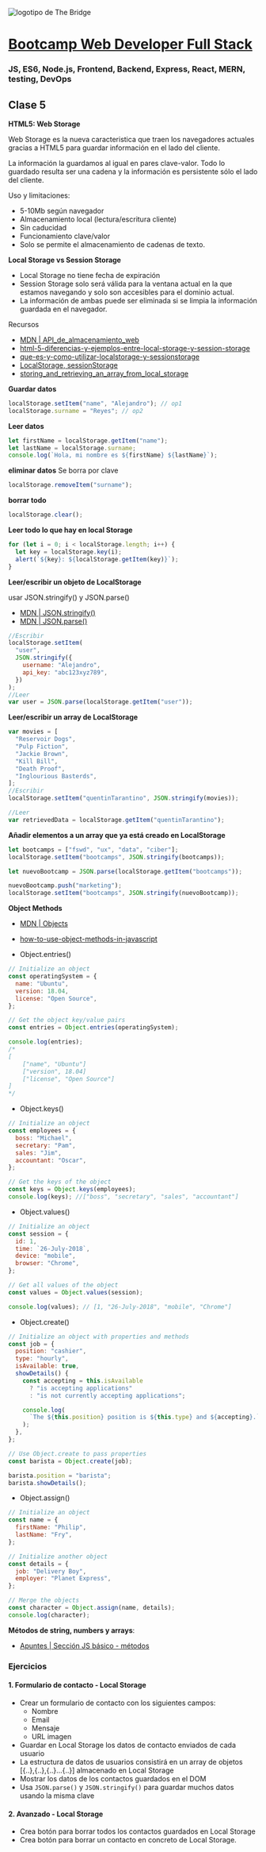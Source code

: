 ![logotipo de The Bridge](https://user-images.githubusercontent.com/27650532/77754601-e8365180-702b-11ea-8bed-5bc14a43f869.png "logotipo de The Bridge")

# [Bootcamp Web Developer Full Stack](https://www.thebridge.tech/bootcamps/bootcamp-fullstack-developer/)

### JS, ES6, Node.js, Frontend, Backend, Express, React, MERN, testing, DevOps

## Clase 5

**HTML5: Web Storage**

Web Storage es la nueva caracteristica que traen los navegadores actuales gracias a HTML5 para guardar información en el lado del cliente.

La información la guardamos al igual en pares clave-valor. Todo lo guardado resulta ser una cadena y la información es persistente sólo el lado del cliente.

Uso y limitaciones:

- 5-10Mb según navegador
- Almacenamiento local (lectura/escritura cliente)
- Sin caducidad
- Funcionamiento clave/valor
- Solo se permite el almacenamiento de cadenas de texto.

**Local Storage vs Session Storage**

- Local Storage no tiene fecha de expiración
- Session Storage solo será válida para la ventana actual en la que estamos navegando y solo son accesibles para el dominio actual.
- La información de ambas puede ser eliminada si se limpia la información guardada en el navegador.

Recursos

- [MDN | API_de_almacenamiento_web](https://developer.mozilla.org/es/docs/Web/API/API_de_almacenamiento_web)
- [html-5-diferencias-y-ejemplos-entre-local-storage-y-session-storage](https://anexsoft.com/html-5-diferencias-y-ejemplos-entre-local-storage-y-session-storage)
- [que-es-y-como-utilizar-localstorage-y-sessionstorage](https://ed.team/blog/que-es-y-como-utilizar-localstorage-y-sessionstorage)
- [LocalStorage, sessionStorage](https://javascript.info/localstorage)
- [storing_and_retrieving_an_array_from_local_storage](https://www.kirupa.com/html5/storing_and_retrieving_an_array_from_local_storage.htm)

**Guardar datos**

```javascript
localStorage.setItem("name", "Alejandro"); // op1
localStorage.surname = "Reyes"; // op2
```

**Leer datos**

```javascript
let firstName = localStorage.getItem("name");
let lastName = localStorage.surname;
console.log(`Hola, mi nombre es ${firstName} ${lastName}`);
```

**eliminar datos**
Se borra por clave

```javascript
localStorage.removeItem("surname");
```

**borrar todo**

```javascript
localStorage.clear();
```

**Leer todo lo que hay en local Storage**

```javascript
for (let i = 0; i < localStorage.length; i++) {
  let key = localStorage.key(i);
  alert(`${key}: ${localStorage.getItem(key)}`);
}
```

**Leer/escribir un objeto de LocalStorage**

usar JSON.stringify() y JSON.parse()

- [MDN | JSON.stringify()](https://developer.mozilla.org/es/docs/Web/JavaScript/Referencia/Objetos_globales/JSON/stringify)
- [MDN | JSON.parse()](https://developer.mozilla.org/es/docs/Web/JavaScript/Referencia/Objetos_globales/JSON/parse)

```javascript
//Escribir
localStorage.setItem(
  "user",
  JSON.stringify({
    username: "Alejandro",
    api_key: "abc123xyz789",
  })
);
//Leer
var user = JSON.parse(localStorage.getItem("user"));
```

**Leer/escribir un array de LocalStorage**

```javascript
var movies = [
  "Reservoir Dogs",
  "Pulp Fiction",
  "Jackie Brown",
  "Kill Bill",
  "Death Proof",
  "Inglourious Basterds",
];
//Escribir
localStorage.setItem("quentinTarantino", JSON.stringify(movies));

//Leer
var retrievedData = localStorage.getItem("quentinTarantino");
```

**Añadir elementos a un array que ya está creado en LocalStorage**

```javascript
let bootcamps = ["fswd", "ux", "data", "ciber"];
localStorage.setItem("bootcamps", JSON.stringify(bootcamps));

let nuevoBootcamp = JSON.parse(localStorage.getItem("bootcamps"));

nuevoBootcamp.push("marketing");
localStorage.setItem("bootcamps", JSON.stringify(nuevoBootcamp));
```

**Object Methods**

- [MDN | Objects](https://developer.mozilla.org/es/docs/Web/JavaScript/Referencia/Objetos_globales/Object)
- [how-to-use-object-methods-in-javascript](https://www.digitalocean.com/community/tutorials/how-to-use-object-methods-in-javascript)

- Object.entries()

```javascript
// Initialize an object
const operatingSystem = {
  name: "Ubuntu",
  version: 18.04,
  license: "Open Source",
};

// Get the object key/value pairs
const entries = Object.entries(operatingSystem);

console.log(entries);
/*
[
    ["name", "Ubuntu"]
    ["version", 18.04]
    ["license", "Open Source"]
]
*/
```

- Object.keys()

```javascript
// Initialize an object
const employees = {
  boss: "Michael",
  secretary: "Pam",
  sales: "Jim",
  accountant: "Oscar",
};

// Get the keys of the object
const keys = Object.keys(employees);
console.log(keys); //["boss", "secretary", "sales", "accountant"]
```

- Object.values()

```javascript
// Initialize an object
const session = {
  id: 1,
  time: `26-July-2018`,
  device: "mobile",
  browser: "Chrome",
};

// Get all values of the object
const values = Object.values(session);

console.log(values); // [1, "26-July-2018", "mobile", "Chrome"]
```

- Object.create()

```javascript
// Initialize an object with properties and methods
const job = {
  position: "cashier",
  type: "hourly",
  isAvailable: true,
  showDetails() {
    const accepting = this.isAvailable
      ? "is accepting applications"
      : "is not currently accepting applications";

    console.log(
      `The ${this.position} position is ${this.type} and ${accepting}.`
    );
  },
};

// Use Object.create to pass properties
const barista = Object.create(job);

barista.position = "barista";
barista.showDetails();
```

- Object.assign()

```javascript
// Initialize an object
const name = {
  firstName: "Philip",
  lastName: "Fry",
};

// Initialize another object
const details = {
  job: "Delivery Boy",
  employer: "Planet Express",
};

// Merge the objects
const character = Object.assign(name, details);
console.log(character);
```

**Métodos de string, numbers y arrays**:

- [Apuntes | Sección JS básico - métodos](../rampup/bloque03/clase3.md)

### Ejercicios

#### 1. Formulario de contacto - Local Storage

- Crear un formulario de contacto con los siguientes campos:
  - Nombre
  - Email
  - Mensaje
  - URL imagen
- Guardar en Local Storage los datos de contacto enviados de cada usuario
- La estructura de datos de usuarios consistirá en un array de objetos [{..},{..},{..}...{..}] almacenado en Local Storage
- Mostrar los datos de los contactos guardados en el DOM
- Usa `JSON.parse()` y `JSON.stringify()` para guardar muchos datos usando la misma clave

#### 2. Avanzado - Local Storage

- Crea botón para borrar todos los contactos guardados en Local Storage
- Crea botón para borrar un contacto en concreto de Local Storage.
